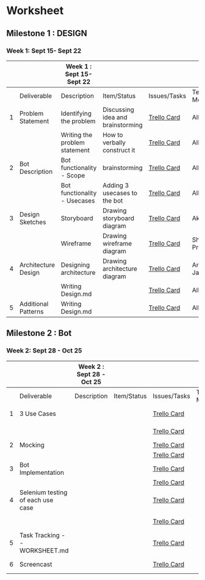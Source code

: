 


# Worksheet

## Milestone 1 : DESIGN

### Week 1: Sept 15- Sept   22

|   |                     | Week 1 : Sept 15- Sept   22    |                                       |              |                |             |        |
|---|---------------------|--------------------------------|---------------------------------------|--------------|----------------|-------------|--------|
|   | Deliverable         |    Description                            | Item/Status                    | Issues/Tasks                          | Team Members | Estimated Date | Actual Date |        |
| 1 | Problem Statement   | Identifying the problem        | Discussing idea and brainstorming     | [Trello Card](https://trello.com/c/jXrFcxkN)          | All            | 16-Sep      | 16-Sep |
|   |                     | Writing the problem statement      | How to verbally construct it          | [Trello Card](https://trello.com/c/jXrFcxkN)          | All            | 17-Sep      | 17-Sep |
| 2 | Bot Description     | Bot functionality - Scope      | brainstorming     | [Trello Card](https://trello.com/c/GZ7zq26s)         | All            | 18-Sep      | 18-Sep |
|   |                     | Bot functionality - Usecases| Adding 3 usecases to the bot | [Trello Card](https://trello.com/c/GZ7zq26s)         | All            | 19-Sep      | 19-Sep |
| 3 | Design Sketches     | Storyboard                     | Drawing storyboard diagram            | [Trello Card](https://trello.com/c/1tWzGuVQ)        | Akriti          | 21-Sep      | 21-Sep |
|   |                     | Wireframe                      | Drawing wireframe diagram             | [Trello Card](https://trello.com/c/1tWzGuVQ)        | Shaishav Prerit   | 21-Sep      | 21-Sep |
| 4 | Architecture Design | Designing architecture         | Drawing architecture diagram          | [Trello Card](https://trello.com/c/Cl351cN4)         | Ankur Jaydeep    | 21-Sep      | 21-Sep |
|   |                     | Writing Design.md            |                                       | [Trello Card](https://trello.com/c/Cl351cN4)        | All    | 22-Sep      | 22-Sep |
| 5 | Additional Patterns | Writing Design.md            |                                       | [Trello Card](https://trello.com/c/SxTvgYAM)         | All            | 21-Sep      | 21-Sep |


## Milestone 2 : Bot

### Week 2: Sept 28 - Oct 25

|   |                     | Week 2 : Sept 28 - Oct 25   |                                       |              |                |             |        |
|---|---------------------|--------------------------------|---------------------------------------|--------------|----------------|-------------|--------|
|   | Deliverable         |    Description                            | Item/Status                    | Issues/Tasks                          | Team Members | Estimated Date | Actual Date |        |
| 1 |3 Use Cases   |        |      | [Trello Card](https://trello.com/c/jXrFcxkN)          |            | 30-Sep      | 30-Sep |
|   |                     |      |           | [Trello Card](https://trello.com/c/jXrFcxkN)          |            |30-Sep      | 30-Sep |
| 2 | Mocking     |   |      | [Trello Card](https://trello.com/c/GZ7zq26s)         |           | 2-Oct      | 2-Oct |
|   |                     |    |    | [Trello Card](https://trello.com/c/GZ7zq26s)         |             | 2-Oct      | 2-Oct |
| 3 | Bot Implementation     |                       |             | [Trello Card](https://trello.com/c/1tWzGuVQ)        |          | 8-Oct     | 8-Oct |
|   |                     |                   |              | [Trello Card](https://trello.com/c/1tWzGuVQ)        |     | 8-Oct     | 8-Oct |
| 4 | Selenium testing of each use case  |          |            | [Trello Card](https://trello.com/c/Cl351cN4)         |     | 15-Oct     | 15-Oct |
|   |                     |             |                                       | [Trello Card](https://trello.com/c/Cl351cN4)        |     | 15-Oct   | 15-Oct |
| 5 | Task Tracking -- WORKSHEET.md  |         |                                       | [Trello Card](https://trello.com/c/SxTvgYAM)         |             | 20-Oct      | 20-Oct |
| 6 | Screencast  |         |                                       | [Trello Card](https://trello.com/c/SxTvgYAM)         |             | 23-Oct      | 23-Oct |
